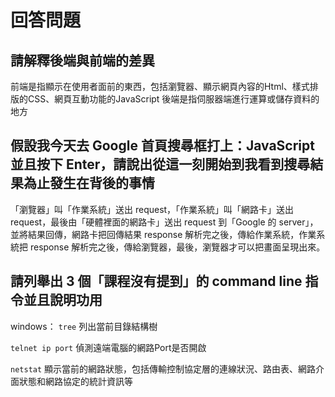 # 回答問題

## 請解釋後端與前端的差異

前端是指顯示在使用者面前的東西，包括瀏覽器、顯示網頁內容的Html、樣式排版的CSS、網頁互動功能的JavaScript
後端是指伺服器端進行運算或儲存資料的地方

## 假設我今天去 Google 首頁搜尋框打上：JavaScript 並且按下 Enter，請說出從這一刻開始到我看到搜尋結果為止發生在背後的事情

「瀏覽器」叫「作業系統」送出 request，「作業系統」叫「網路卡」送出 request，最後由「硬體裡面的網路卡」送出 request 到「Google 的 server」，並將結果回傳，網路卡把回傳結果 response 解析完之後，傳給作業系統，作業系統把 response 解析完之後，傳給瀏覽器，最後，瀏覽器才可以把畫面呈現出來。

## 請列舉出 3 個「課程沒有提到」的 command line 指令並且說明功用

windows：
`tree` 列出當前目錄結構樹

`telnet ip port` 偵測遠端電腦的網路Port是否開啟

`netstat` 顯示當前的網路狀態，包括傳輸控制協定層的連線狀況、路由表、網路介面狀態和網路協定的統計資訊等
